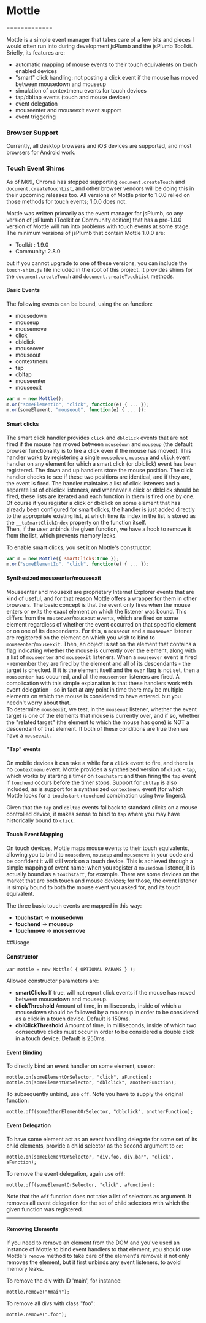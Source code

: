 # Mottle
=============

Mottle is a simple event manager that takes care of a few bits and pieces I would often run into during development 
jsPlumb and the jsPlumb Toolkit. Briefly, its features are:

- automatic mapping of mouse events to their touch equivalents on touch enabled devices
- "smart" click handling: not posting a click event if the mouse has moved between mousedown and mouseup
- simulation of contextmenu events for touch devices
- tap/dbltap events (touch and mouse devices)
- event delegation
- mouseenter and mouseexit event support
- event triggering

### Browser Support

Currently, all desktop browsers and iOS devices are supported, and most browsers for Android work.

### Touch Event Shims

As of M69, Chrome has stopped supporting `document.createTouch` and `document.createTouchList`, and other browser
vendors will be doing this in their upcoming releases too.  All versions of Mottle prior to 1.0.0 relied on
those methods for touch events; 1.0.0 does not.  

Mottle was written primarily as the event manager for jsPlumb, so any version of jsPlumb (Toolkit or Community edition) 
that has a pre-1.0.0 version of Mottle will run into problems with touch events at some stage. The minimum versions of
 jsPlumb that contain Mottle 1.0.0 are:
  
- Toolkit : 1.9.0
- Community: 2.8.0
  
but if you cannot upgrade to one of these versions, you can include the `touch-shim.js` file included in the root of 
this project. It provides shims for the `document.createTouch` and `document.createTouchList` methods.
 

#### Basic Events

The following events can be bound, using the `on` function:

- mousedown
- mouseup
- mousemove
- click
- dblclick
- mouseover
- mouseout
- contextmenu
- tap
- dbltap
- mouseenter
- mouseexit


```javascript
var m = new Mottle();
m.on("someElementId", "click", function(e) { ... });
m.on(someElement, "mouseout", function(e) { ... });
```

#### Smart clicks

The smart click handler provides `click` and `dblclick` events that are not fired if the mouse has moved between `mousedown` and `mouseup` (the default 
browser functionality is to fire a click even if the mouse has moved). This handler works by registering a single `mousedown`, `mouseup` and `click` 
event handler on any element for which a smart click (or dblclick) event has been registered.  The down and up handlers store the mouse position. The 
click handler checks to see if these two positions are identical, and if they are, the event is fired. The handler maintains a list of click listeners 
and a separate list of dblclick listeners, and whenever a click or dblclick should be fired, these lists are iterated and each function in them is fired 
one by one. Of course if you register a click or dblclick on some element that has already been configured for smart clicks, the handler is just added directly
to the appropriate existing list, at which time its index in the list is stored as the `__taSmartClickIndex` property on the function itself.  
Then, if the user unbinds the given function, we have a hook to remove it from the list, which prevents memory leaks.

To enable smart clicks, you set it on Mottle's constructor:

```javascript
var m = new Mottle({ smartClicks:true });
m.on("someElementId", "click", function(e) { ... });
```

#### Synthesized mouseenter/mouseexit

Mouseenter and mousexit are proprietary Internet Explorer events that are kind of useful, and for that reason Mottle offers a wrapper for them in other
browsers. The basic concept is that the event only fires when the mouse enters or exits the exact element on which the listener was 
bound. This differs from the `mouseover`/`mouseout` events, which are fired on some element regardless of whether the event occurred on 
that specific element or on one of its descendants. For this, a `mouseout` and a `mouseover` listener are registered on
the element on which you wish to bind to `mouseenter`/`mouseexit`.  Then, an object is set on the element that contains a flag indicating 
whether the mouse is currently over the element, along with a list of `mouseenter` and `mouseexit` listeners. When a `mouseover` event is fired - remember 
they are fired by the element and all of its descendants - the target is checked. If it is the element itself and the `over` flag is not set, then a 
`mouseenter` has occurred, and all the `mouseenter` listeners are fired. A complication with this simple explanation is that these handlers work with event 
delegation - so in fact at any point in time there may be multiple elements on which the mouse is considered to have entered. but you needn't worry about that.  
To determine `mouseexit`, we test, in the `mouseout` listener, whether the event target is one of the elements that mouse is currently over, and if so, whether 
the "related target" (the element to which the mouse has gone) is NOT a descendant of that element. If both of these conditions are true then we have a `mouseexit`.

#### "Tap" events

On mobile devices it can take a while for a `click` event to fire, and there is no `contextmenu` event. Mottle provides a synthesized version of `click` - `tap`, which
works by starting a timer on `touchstart` and then firing the `tap` event if `touchend` occurs before the timer stops. Support for `dbltap` is also included, as is
support for a synthesized `contextmenu` event (for which Mottle looks for a `touchstart`+`touchend` combination using two fingers).

Given that the `tap` and `dbltap` events fallback to standard clicks on a mouse controlled device, it makes sense to bind to `tap` where you may have 
historically bound to `click`.

#### Touch Event Mapping

On touch devices, Mottle maps mouse events to their touch equivalents, allowing you to bind to `mousedown`, `mouseup`
and `mousemove` in your code and be confident it will still work on a touch device. This is achieved through a simple mapping of 
event name: when you register a `mousedown` listener, it is actually bound as a `touchstart`, for example. There are some devices on the 
market that are both touch and mouse devices; for those, the event listener is simply bound to both the mouse event you asked for, and 
its touch equivalent.

The three basic touch events are mapped in this way:

- __touchstart__ -> __mousedown__
- __touchend__ -> __mouseup__
- __touchmove__ -> __mousemove__


##Usage

#### Constructor

```
var mottle = new Mottle( { OPTIONAL PARAMS } );
```

Allowed constructor parameters are:

- **smartClicks** If true, will not report click events if the mouse has moved between mousedown and mouseup.
- **clickThreshold** Amount of time, in milliseconds, inside of which a mousedown should be followed by a mouseup in order to be considered as a click in a touch device. Default is 150ms.
- **dblClickThreshold** Amount of time, in milliseconds, inside of which two consecutive clicks must occur in order to be considered a double click in a touch device. Default is 250ms.

#### Event Binding

To directly bind an event handler on some element, use `on`:

	mottle.on(someElementOrSelector, "click", aFunction);
	mottle.on(someElementOrSelector, "dblclick", anotherFunction);	

To subsequently unbind, use `off`. Note you have to supply the original function:

	mottle.off(someOtherElementOrSelector, "dblclick", anotherFunction);

#### Event Delegation

To have some element act as an event handling delegate for some set of its child elements, provide a child selector as the second argument to `on`:

```
mottle.on(someElementOrSelector, "div.foo, div.bar", "click", aFunction);
```

To remove the event delegation, again use `off`:

```
mottle.off(someElementOrSelector, "click", aFunction);
```

Note that the `off` function does not take a list of selectors as argument. It removes all event delegation for the set of child selectors with which the given function was registered.

---

#### Removing Elements
If you need to remove an element from the DOM and you've used an instance of Mottle to bind event handlers to that element,
you should use Mottle's `remove` method to take care of the element's removal: it not only removes the element, but it first
unbinds any event listeners, to avoid memory leaks.

To remove the div with ID 'main', for instance:

```
mottle.remove("#main");
```

To remove all divs with class "foo":

```
mottle.remove(".foo");
```





